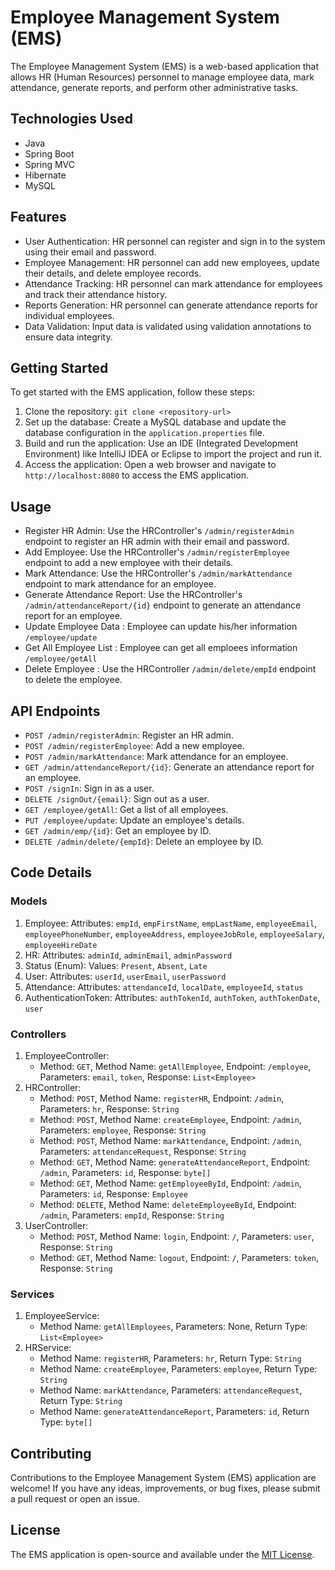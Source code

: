 # Employee Management System (EMS)

The Employee Management System (EMS) is a web-based application that allows HR (Human Resources) personnel to manage employee data, mark attendance, generate reports, and perform other administrative tasks.

## Technologies Used

- Java
- Spring Boot
- Spring MVC
- Hibernate
- MySQL

## Features

- User Authentication: HR personnel can register and sign in to the system using their email and password.
- Employee Management: HR personnel can add new employees, update their details, and delete employee records.
- Attendance Tracking: HR personnel can mark attendance for employees and track their attendance history.
- Reports Generation: HR personnel can generate attendance reports for individual employees.
- Data Validation: Input data is validated using validation annotations to ensure data integrity.

## Getting Started

To get started with the EMS application, follow these steps:

1. Clone the repository: `git clone <repository-url>`
2. Set up the database: Create a MySQL database and update the database configuration in the `application.properties` file.
3. Build and run the application: Use an IDE (Integrated Development Environment) like IntelliJ IDEA or Eclipse to import the project and run it.
4. Access the application: Open a web browser and navigate to `http://localhost:8080` to access the EMS application.

## Usage

- Register HR Admin: Use the HRController's `/admin/registerAdmin` endpoint to register an HR admin with their email and password.
- Add Employee: Use the HRController's `/admin/registerEmployee` endpoint to add a new employee with their details.
- Mark Attendance: Use the HRController's `/admin/markAttendance` endpoint to mark attendance for an employee.
- Generate Attendance Report: Use the HRController's `/admin/attendanceReport/{id}` endpoint to generate an attendance report for an employee.
- Update Employee Data : Employee can update his/her information `/employee/update`
- Get All Employee List : Employee can get all emploees information `/employee/getAll`
- Delete Employee : Use the HRController `/admin/delete/empId` endpoint to delete the employee.


## API Endpoints

- `POST /admin/registerAdmin`: Register an HR admin.
- `POST /admin/registerEmployee`: Add a new employee.
- `POST /admin/markAttendance`: Mark attendance for an employee.
- `GET /admin/attendanceReport/{id}`: Generate an attendance report for an employee.
- `POST /signIn`: Sign in as a user.
- `DELETE /signOut/{email}`: Sign out as a user.
- `GET /employee/getAll`: Get a list of all employees.
- `PUT /employee/update`: Update an employee's details.
- `GET /admin/emp/{id}`: Get an employee by ID.
- `DELETE /admin/delete/{empId}`: Delete an employee by ID.

## Code Details

### Models

1. Employee: Attributes: `empId`, `empFirstName`, `empLastName`, `employeeEmail`, `employeePhoneNumber`, `employeeAddress`, `employeeJobRole`, `employeeSalary`, `employeeHireDate`
2. HR: Attributes: `adminId`, `adminEmail`, `adminPassword`
3. Status (Enum): Values: `Present`, `Absent`, `Late`
4. User: Attributes: `userId`, `userEmail`, `userPassword`
5. Attendance: Attributes: `attendanceId`, `localDate`, `employeeId`, `status`
6. AuthenticationToken: Attributes: `authTokenId`, `authToken`, `authTokenDate`, `user`

### Controllers

1. EmployeeController:
   - Method: `GET`, Method Name: `getAllEmployee`, Endpoint: `/employee`, Parameters: `email`, `token`, Response: `List<Employee>`
2. HRController:
   - Method: `POST`, Method Name: `registerHR`, Endpoint: `/admin`, Parameters: `hr`, Response: `String`
   - Method: `POST`, Method Name: `createEmployee`, Endpoint: `/admin`, Parameters: `employee`, Response: `String`
   - Method: `POST`, Method Name: `markAttendance`, Endpoint: `/admin`, Parameters: `attendanceRequest`, Response: `String`
   - Method: `GET`, Method Name: `generateAttendanceReport`, Endpoint: `/admin`, Parameters: `id`, Response: `byte[]`
   - Method: `GET`, Method Name: `getEmployeeById`, Endpoint: `/admin`, Parameters: `id`, Response: `Employee`
   - Method: `DELETE`, Method Name: `deleteEmployeeById`, Endpoint: `/admin`, Parameters: `empId`, Response: `String`
3. UserController:
   - Method: `POST`, Method Name: `login`, Endpoint: `/`, Parameters: `user`, Response: `String`
   - Method: `GET`, Method Name: `logout`, Endpoint: `/`, Parameters: `token`, Response: `String`

### Services

1. EmployeeService:
   - Method Name: `getAllEmployees`, Parameters: None, Return Type: `List<Employee>`
2. HRService:
   - Method Name: `registerHR`, Parameters: `hr`, Return Type: `String`
   - Method Name: `createEmployee`, Parameters: `employee`, Return Type: `String`
   - Method Name: `markAttendance`, Parameters: `attendanceRequest`, Return Type: `String`
   - Method Name: `generateAttendanceReport`, Parameters: `id`, Return Type: `byte[]`

## Contributing

Contributions to the Employee Management System (EMS) application are welcome! If you have any ideas, improvements, or bug fixes, please submit a pull request or open an issue.

## License

The EMS application is open-source and available under the [MIT License](https://opensource.org/licenses/MIT).
